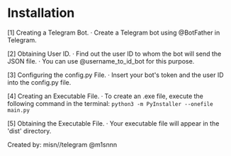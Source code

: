 
# Installation

[1] Creating a Telegram Bot.
 · Create a Telegram bot using @BotFather in Telegram.

[2] Obtaining User ID.
 · Find out the user ID to whom the bot will send the JSON file. 
 · You can use @username_to_id_bot for this purpose.

[3] Configuring the config.py File.
 · Insert your bot's token and the user ID into the config.py file.

[4] Creating an Executable File.
 · To create an .exe file, execute the following command in the terminal:
     ```
     python3 -m PyInstaller --onefile main.py
     ```

[5] Obtaining the Executable File.
 · Your executable file will appear in the 'dist' directory.



Created by:
misn//telegram @m1snnn
